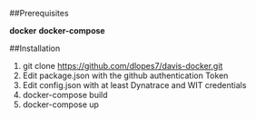 ##Prerequisites

**docker**
**docker-compose**

##Installation

1. git clone https://github.com/dlopes7/davis-docker.git
2. Edit package.json with the github authentication Token
3. Edit config.json with at least Dynatrace and WIT credentials  
4. docker-compose build
5. docker-compose up
